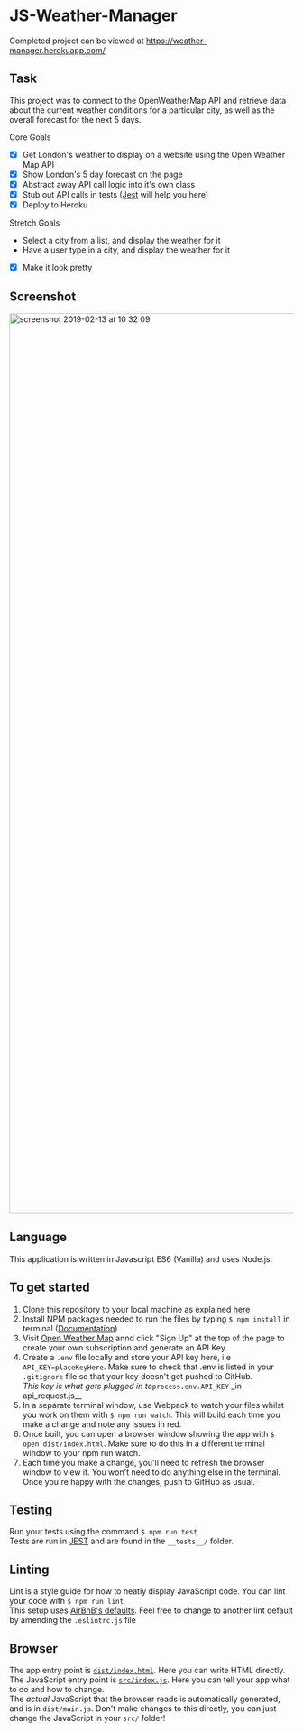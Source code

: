 # JS-Weather-Manager

Completed project can be viewed at https://weather-manager.herokuapp.com/

## Task

This project was to connect to the OpenWeatherMap API and retrieve data about the current weather conditions for a particular city, as well as the overall forecast for the next 5 days.

Core Goals

- [x] Get London's weather to display on a website using the Open Weather Map API
- [x] Show London's 5 day forecast on the page
- [x] Abstract away API call logic into it's own class
- [x] Stub out API calls in tests ([Jest](https://jestjs.io/docs/en/tutorial-async) will help you here)
- [x] Deploy to Heroku

Stretch Goals

- Select a city from a list, and display the weather for it
- Have a user type in a city, and display the weather for it
- [x] Make it look pretty

## Screenshot

<img width="1597" alt="screenshot 2019-02-13 at 10 32 09" src="https://user-images.githubusercontent.com/18250108/52706080-6c3e8e80-2f7c-11e9-8d41-b4c902631145.png">

## Language

This application is written in Javascript ES6 (Vanilla) and uses Node.js.

## To get started

1. Clone this repository to your local machine as explained [here](https://help.github.com/articles/cloning-a-repository/)
2. Install NPM packages needed to run the files by typing `$ npm install` in terminal ([Documentation](https://docs.npmjs.com/cli/install))
3. Visit [Open Weather Map](https://openweathermap.org/api) annd click "Sign Up" at the top of the page to create your own subscription and generate an API Key.
4. Create a `.env` file locally and store your API key here, i.e `API_KEY=placeKeyHere`. Make sure to check that .env is listed in your `.gitignore` file so that your key doesn't get pushed to GitHub.  
   _This key is what gets plugged in to_`process.env.API_KEY` \_in api_request.js\_\_
5. In a separate terminal window, use Webpack to watch your files whilst you work on them with `$ npm run watch`. This will build each time you make a change and note any issues in red.
6. Once built, you can open a browser window showing the app with `$ open dist/index.html`. Make sure to do this in a different terminal window to your npm run watch.
7. Each time you make a change, you'll need to refresh the browser window to view it. You won't need to do anything else in the terminal. Once you're happy with the changes, push to GitHub as usual.

## Testing

Run your tests using the command `$ npm run test`  
Tests are run in [JEST](https://www.npmjs.com/package/jest) and are found in the `__tests__/` folder.

## Linting

Lint is a style guide for how to neatly display JavaScript code. You can lint your code with `$ npm run lint`  
This setup uses [AirBnB's defaults](https://github.com/airbnb/javascript). Feel free to change to another lint default by amending the `.eslintrc.js` file

## Browser

The app entry point is [`dist/index.html`](dist/index.html). Here you can write HTML directly.  
The JavaScript entry point is [`src/index.js`](src/index.js). Here you can tell your app what to do and how to change.  
The _actual_ JavaScript that the browser reads is automatically generated, and is in `dist/main.js`. Don't make changes to this directly, you can just change the JavaScript in your `src/` folder!
